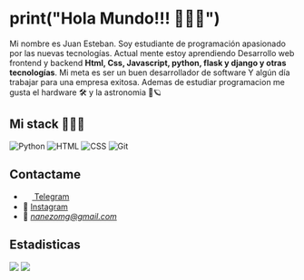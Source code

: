 # print("Hola Mundo!!! 🙋🏽‍♂️")

Mi nombre es Juan Esteban. Soy estudiante de programación apasionado por las nuevas tecnologías. Actual mente estoy aprendiendo
Desarrollo web frontend y backend **Html, Css, Javascript, python, flask y django y otras tecnologías**. Mi meta es ser un buen desarrollador de software
Y algún día trabajar para una empresa exitosa. Ademas de estudiar programacion me gusta el hardware 🛠 y la astronomia 🌌🪐

## Mi stack 👨🏼‍💻
![Python](https://img.shields.io/badge/-Python-%230075a8?logo=python&logoColor=white&style=flat-square)
![HTML](https://img.shields.io/badge/-HTML-%23de4b25?logo=html5&logoColor=white&style=flat-square)
![CSS](https://img.shields.io/badge/-CSS-%230174b8?logo=css3&logoColor=white&style=flat-square)
![Git](https://img.shields.io/badge/-Git-%23ea4f32?logo=git&logoColor=white&style=flat-square)


## Contactame
- <a href="https://t.me/Jupydeverloper"><img src="https://upload.wikimedia.org/wikipedia/commons/thumb/8/82/Telegram_logo.svg/768px-Telegram_logo.svg.png" width=16 height=16 align="center" /> Telegram</a>
- 🤩 [Instagram](https://www.instagram.com/juan_perdomopy/ "Juan Perdomo")
- 📧 *nanezomg@gmail.com*


## Estadisticas
<img src="https://github-readme-stats.vercel.app/api?username=kiolo45&show_icons=true&count_private=true&title_color=00FFFF&icon_color=00FFFF" />
<img src="https://komarev.com/ghpvc/?username=es3n1n&style=flat&color=00FFFF" />
